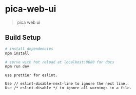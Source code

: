 # pica-web-ui

> pica web ui

## Build Setup

``` bash
# install dependencies
npm install

# serve with hot reload at localhost:8080 for docs
npm run dev

```

```
use prettier for eslint.

Use // eslint-disable-next-line to ignore the next line.
Use /* eslint-disable */ to ignore all warnings in a file.

```
